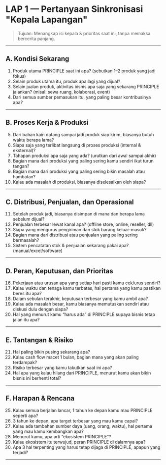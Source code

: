 # LAP 1 — Pertanyaan Sinkronisasi "Kepala Lapangan"

> Tujuan: Menangkap isi kepala & prioritas saat ini, tanpa memaksa bercerita panjang.

---

## **A. Kondisi Sekarang**
1. Produk utama PRINCIPLE saat ini apa? (sebutkan 1–2 produk yang jadi fokus)
2. Selain produk utama itu, produk apa lagi yang dijual?
3. Selain jualan produk, aktivitas bisnis apa saja yang sekarang PRINCIPLE jalankan? (misal: sewa ruang, kolaborasi, event)
4. Dari semua sumber pemasukan itu, yang paling besar kontribusinya apa?

---

## **B. Proses Kerja & Produksi**
5. Dari bahan kain datang sampai jadi produk siap kirim, biasanya butuh waktu berapa lama?
6. Siapa saja yang terlibat langsung di proses produksi (internal & eksternal)?
7. Tahapan produksi apa saja yang ada? (urutkan dari awal sampai akhir)
8. Bagian mana dari produksi yang paling sering kamu sendiri ikut turun tangan?
9. Bagian mana dari produksi yang paling sering bikin masalah atau hambatan?
10. Kalau ada masalah di produksi, biasanya diselesaikan oleh siapa?

---

## **C. Distribusi, Penjualan, dan Operasional**
11. Setelah produk jadi, biasanya disimpan di mana dan berapa lama sebelum dijual?
12. Penjualan terbesar lewat kanal apa? (offline store, online, reseller, dll)
13. Siapa yang mengurus pengiriman dan stok barang keluar-masuk?
14. Bagian mana dari distribusi atau penjualan yang paling sering bermasalah?
15. Sistem pencatatan stok & penjualan sekarang pakai apa? (manual/excel/software)

---

## **D. Peran, Keputusan, dan Prioritas**
16. Pekerjaan atau urusan apa yang setiap hari pasti kamu cek/urus sendiri?
17. Kalau waktu dan tenaga kamu terbatas, hal pertama yang kamu pastikan beres itu apa?
18. Dalam sebulan terakhir, keputusan terbesar yang kamu ambil apa?
19. Kalau ada masalah besar, kamu biasanya memutuskan sendiri atau diskusi dulu dengan siapa?
20. Hal yang menurut kamu “harus ada” di PRINCIPLE supaya bisnis tetap jalan itu apa?

---

## **E. Tantangan & Risiko**
21. Hal paling bikin pusing sekarang apa?
22. Kalau cash flow macet 1 bulan, bagian mana yang akan paling terdampak?
23. Risiko terbesar yang kamu takutkan saat ini apa?
24. Hal apa yang kalau hilang dari PRINCIPLE, menurut kamu akan bikin bisnis ini berhenti total?

---

## **F. Harapan & Rencana**
25. Kalau semua berjalan lancar, 1 tahun ke depan kamu mau PRINCIPLE seperti apa?
26. 3 tahun ke depan, apa target terbesar yang mau kamu capai?
27. Kalau ada tambahan sumber daya (uang, orang, waktu), hal pertama yang mau kamu kembangkan apa?
28. Menurut kamu, apa arti “ekosistem PRINCIPLE”?
29. Kalau ekosistem itu terwujud, peran PRINCIPLE di dalamnya apa?
30. Apa 3 hal terpenting yang harus tetap dijaga di PRINCIPLE, apapun yang terjadi?

---